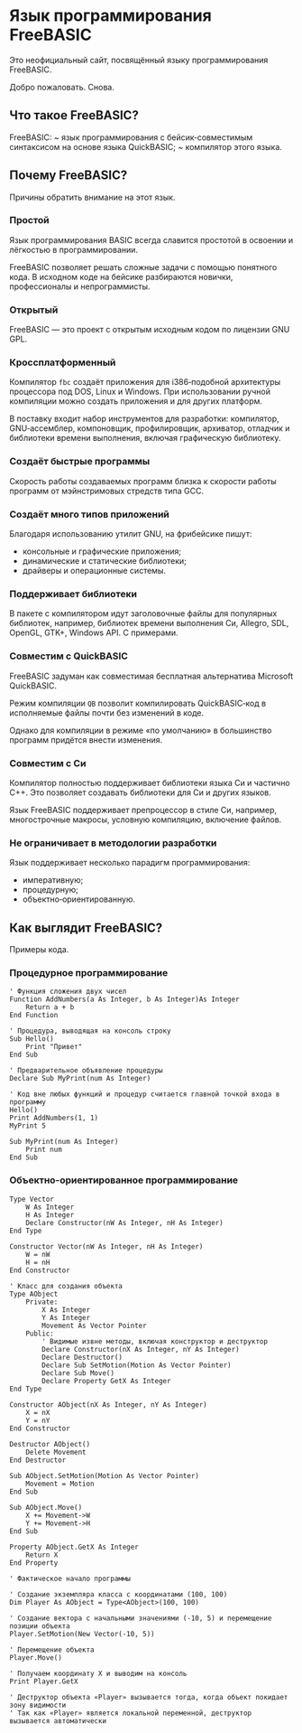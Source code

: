 ﻿# Язык программирования FreeBASIC

Это неофициальный сайт, посвящённый языку программирования FreeBASIC.

Добро пожаловать. Снова.


## Что такое FreeBASIC?

FreeBASIC:
 ~ язык программирования с бейсик‐совместимым синтаксисом на основе языка QuickBASIC;
 ~ компилятор этого языка.

## Почему FreeBASIC?

Причины обратить внимание на этот язык.

### Простой

Язык программирования BASIC всегда славится простотой в освоении и лёгкостью в программировании.

FreeBASIC позволяет решать сложные задачи с помощью понятного кода. В исходном коде на бейсике разбираются новички, профессионалы и непрограммисты.

### Открытый

FreeBASIC — это проект с открытым исходным кодом по лицензии GNU GPL.

### Кроссплатформенный

Компилятор `fbc` создаёт приложения для i386‐подобной архитектуры процессора под DOS, Linux и Windows. При использовании ручной компиляции можно создать приложения и для других платформ.

В поставку входит набор инструментов для разработки: компилятор, GNU‐ассемблер, компоновщик, профилировщик, архиватор, отладчик и библиотеки времени выполнения, включая графическую библиотеку.

### Создаёт быстрые программы

Скорость работы создаваемых программ близка к скорости работы программ от мэйнстримовых стредств типа GCC.

### Создаёт много типов приложений

Благодаря использованию утилит GNU, на фрибейсике пишут:

* консольные и графические приложения;
* динамические и статические библиотеки;
* драйверы и операционные системы.

### Поддерживает библиотеки

В пакете с компилятором идут заголовочные файлы для популярных библиотек, например, библиотек времени выполнения Си, Allegro, SDL, OpenGL, GTK+, Windows API. С примерами.

### Совместим с QuickBASIC

FreeBASIC задуман как совместимая бесплатная альтернатива Microsoft QuickBASIC.

Режим компиляции `QB` позволит компилировать QuickBASIC‐код в исполняемые файлы почти без изменений в коде.

Однако для компиляции в режиме «по умолчанию» в большинство программ придётся внести изменения.

### Совместим с Си

Компилятор полностью поддерживает библиотеки языка Си и частично C++. Это позволяет создавать библиотеки для Си и других языков.

Язык FreeBASIC поддерживает препроцессор в стиле Си, например, многострочные макросы, условную компиляцию, включение файлов.

### Не ограничивает в методологии разработки

Язык поддерживает несколько парадигм программирования:

* императивную;
* процедурную;
* объектно‐ориентированную.


## Как выглядит FreeBASIC?

Примеры кода.

### Процедурное программирование

```FreeBASIC
' Функция сложения двух чисел
Function AddNumbers(a As Integer, b As Integer)As Integer
	Return a + b
End Function

' Процедура, выводящая на консоль строку
Sub Hello()
	Print "Привет"
End Sub

' Предварительное объявление процедуры
Declare Sub MyPrint(num As Integer)

' Код вне любых функций и процедур считается главной точкой входа в программу
Hello()
Print AddNumbers(1, 1)
MyPrint 5

Sub MyPrint(num As Integer)
	Print num
End Sub
```

### Объектно-ориентированное программирование


```
Type Vector
	W As Integer
	H As Integer
	Declare Constructor(nW As Integer, nH As Integer)
End Type

Constructor Vector(nW As Integer, nH As Integer)
	W = nW
	H = nH
End Constructor

' Класс для создания объекта
Type AObject
	Private:
		X As Integer
		Y As Integer
		Movement As Vector Pointer
	Public:
		' Видимые извне методы, включая конструктор и деструктор
		Declare Constructor(nX As Integer, nY As Integer)
		Declare Destructor()
		Declare Sub SetMotion(Motion As Vector Pointer)
		Declare Sub Move()
		Declare Property GetX As Integer
End Type

Constructor AObject(nX As Integer, nY As Integer)
	X = nX
	Y = nY
End Constructor

Destructor AObject()
	Delete Movement
End Destructor

Sub AObject.SetMotion(Motion As Vector Pointer)
	Movement = Motion
End Sub

Sub AObject.Move()
	X += Movement->W
	Y += Movement->H
End Sub

Property AObject.GetX As Integer
	Return X
End Property

' Фактическое начало программы 

' Создание экземпляра класса с координатами (100, 100)
Dim Player As AObject = Type<AObject>(100, 100)

' Создание вектора с начальными значениями (-10, 5) и перемещение позиции объекта
Player.SetMotion(New Vector(-10, 5))

' Перемещение объекта
Player.Move()

' Получаем координату X и выводим на консоль
Print Player.GetX

' Деструктор объекта «Player» вызывается тогда, когда объект покидает зону видимости
' Так как «Player» является локальной переменной, деструктор вызывается автоматически
```
